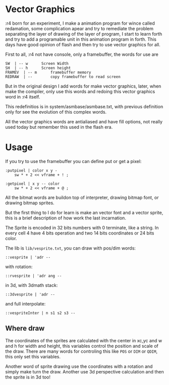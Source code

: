 # Vector Graphics

:r4 born for an experiment, I make a animation program for wince called redamation, some complication apear and try to remediate the problem separating the layer of drawing of the layer of program, I start to learn forth and try to add a programable unit in this animation program in forth. This days have good opinion of flash and then try to use vector graphics for all.

First to all, :r4 not have console, only a framebuffer, the words for use are

```
SW 	| -- w		Screen Width
SH 	| -- h		Screen height
FRAMEV	| -- m		framebuffer memory
REDRAW  | --		copy framebuffer to read screen
```

But in the original design I add words for make vector graphics, later, when make the compiler, only use this words and redoing this vector graphics word in :r4 itself.

This redefinitios is in system/asmbase/asmbase.txt, with previous definition only for see the evolution of this complex words.

All the vector graphics words are antialiased and have fill options, not really used today but remember this used in the flash era.

# Usage

If you try to use the framebuffer you can define put or get a pixel:

```
:putpixel | color x y -
	sw * + 2 << vframe + ! ;

:getpixel | x y -- color
	sw * + 2 << vframe + @ ;
```

All the bitmat words are buildon top of interpreter, drawing bitmap font, or drawing bitmap sprites.

But the first thing to I do for learn is make an vector font and a vector sprite, this is a brief description of how work the last incarnation.

The Sprite is encoded in 32 bits numbers with 0 terminate, like a string. In every cell 4 have 4 bits operation and two 14 bits coordinates or 24 bits color.

The lib is `lib/vesprite.txt`, you can draw with pos/dim words:

```
::vesprite | 'adr --
```

with rotation:

```
::rvesprite | 'adr ang --
```

in 3d, with 3dmath stack:

```
::3dvesprite | 'adr --
```

and full interpolate:

```
::vespriteInter | n s1 s2 s3 --
```


## Where draw

The coordinates of the sprites are calculated with the center in xc,yc and w and h for width and height, this variables control the position and scale of the draw. There are many words for controling this like `POS` or `DIM` or `QDIM`, this only set this variables.

Another word of sprite drawing use the coordinates with a rotation and simply make turn the draw.
Another use 3d perspective calculation and then the sprite is in 3d too!

